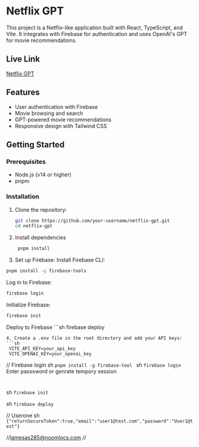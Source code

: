 # Netflix GPT

This project is a Netflix-like application built with React, TypeScript, and Vite. It integrates with Firebase for authentication and uses OpenAI's GPT for movie recommendations.

## Live Link
[Netflix GPT](https://netflix-gpt-b6669.web.app/)


## Features

- User authentication with Firebase
- Movie browsing and search
- GPT-powered movie recommendations
- Responsive design with Tailwind CSS

## Getting Started

### Prerequisites

- Node.js (v14 or higher)
- pnpm

### Installation

1. Clone the repository:

   ```sh
   git clone https://github.com/your-username/netflix-gpt.git
   cd netflix-gpt
   ```
2. Install dependencies
   ``` sh
    pnpm install
   ```
3.  Set up Firebase:
   Install Firebase CLI:

   ```sh
   pnpm install -g firebase-tools
   ```
   Log in to Firebase:
   ```sh
   firebase login
   ```
  Initialize Firebase:    
   ```sh
   firebase init
   ```
  Deploy to Firebase
    ```sh
   firebase deploy
   ```
4. Create a .env file in the root directory and add your API keys:
   ```sh
    VITE_API_KEY=your_api_key
    VITE_OPENAI_KEY=your_openai_key 
   ``` 

  
// Firebase login
sh
`pnpm install -g firebase-tool `
sh
`firebase login`
Enter passsword or genrate tempory session

#

sh `firebase init `

sh `firebase deploy `

// Userone
sh `{"returnSecureToken":true,"email":"user1@test.com","password":"User1@test"}`

//lamesas285@noomlocs.com
//
